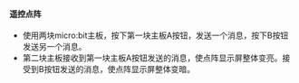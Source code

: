 #### 遥控点阵 ####

- 使用两块micro:bit主板，按下第一块主板A按钮，发送一个消息，按下B按钮发送另一个消息。
- 第二块主板接收到第一块主板A按钮发送的消息，使点阵显示屏整体变亮。接受到B按钮发送的消息，使点阵显示屏整体变暗。

